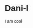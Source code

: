 # Dani-l
I am cool
<!DOCTYPE html>
<html lang="en">

<head>
    <meta charset="UTF-8">
    <meta name="viewport" content="width=device-width, initial-scale=1.0">
    <title>Your Website Title</title>
    <style>
        body {
            font-family: Arial, sans-serif;
            margin: 20px;
        }

        header {
            text-align: center;
            padding: 10px;
            background-color: #f2f2f2;
        }

        nav {
            display: flex;
            justify-content: center;
            background-color: #333;
            padding: 10px;
        }

        nav a {
            color: white;
            text-decoration: none;
            padding: 10px;
            margin: 0 10px;
        }

        section {
            margin: 20px 0;
        }

        footer {
            text-align: center;
            padding: 10px;
            background-color: #f2f2f2;
        }
    </style>
</head>

<body>
    <header>
        <h1>Your Website</h1>
    </header>

    <nav>
        <a href="#">Home</a>
        <a href="#">About</a>
        <a href="#">Contact</a>
    </nav>

    <section>
        <h2>Welcome to our website!</h2>
        <p>This is a sample webpage. You can customize it to fit your needs.</p>
    </section>

    <footer>
        <p>&copy; 2024 Your Website. All rights reserved.</p>
    </footer>
</body>

</html>
